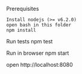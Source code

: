 Prerequisites

    Install nodejs (>= v6.2.0)
    open bash in this folder
    npm install

Run tests
npm test

Run in browser
npm start

open http://localhost:8080
